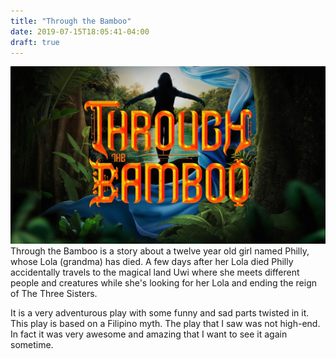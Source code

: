 ```yaml
---
title: "Through the Bamboo"
date: 2019-07-15T18:05:41-04:00
draft: true
---
```

![through-the-bamboo.jpg](through-the-bamboo.jpg)
Through the Bamboo is a story about a twelve year old girl named Philly, whose
Lola (grandma) has died.  A few days after her Lola died Philly accidentally travels to the
magical land Uwi where she meets different people and creatures while she's
looking for her Lola and ending the reign of The Three Sisters.

It is a very adventurous play with some funny and sad parts twisted in it. This
play is based on a Filipino myth. The play that I saw was not high-end.  In
fact it was very awesome and amazing that I want to see it again sometime.
